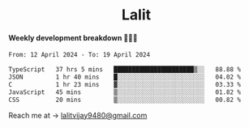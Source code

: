 <h1 align="center">Lalit</h1>

#### Weekly development breakdown 👨🏻‍💻
<!--START_SECTION:waka-->

```txt
From: 12 April 2024 - To: 19 April 2024

TypeScript   37 hrs 5 mins   ██████████████████████▒░░   88.88 %
JSON         1 hr 40 mins    █░░░░░░░░░░░░░░░░░░░░░░░░   04.02 %
C            1 hr 23 mins    ▓░░░░░░░░░░░░░░░░░░░░░░░░   03.33 %
JavaScript   45 mins         ▒░░░░░░░░░░░░░░░░░░░░░░░░   01.82 %
CSS          20 mins         ▒░░░░░░░░░░░░░░░░░░░░░░░░   00.82 %
```

<!--END_SECTION:waka-->

Reach me at → lalitvijay9480@gmail.com
